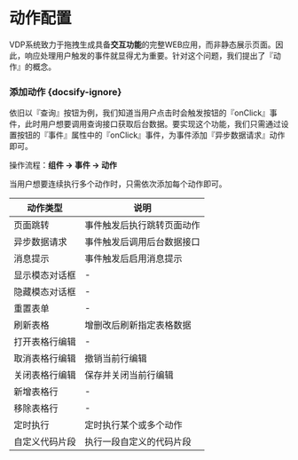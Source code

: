 <h1 id="action">动作配置</h1>

VDP系统致力于拖拽生成具备**交互功能**的完整WEB应用，而非静态展示页面。因此，响应处理用户触发的事件就显得尤为重要。针对这个问题，我们提出了『动作』的概念。

### 添加动作 {docsify-ignore}
依旧以『查询』按钮为例，我们知道当用户点击时会触发按钮的『onClick』事件，此时用户想要调用查询接口获取后台数据。要实现这个功能，我们只需通过设置按钮的『事件』属性中的『onClick』事件，为事件添加『异步数据请求』动作即可。  

操作流程：**组件 → 事件 → 动作**  

当用户想要连续执行多个动作时，只需依次添加每个动作即可。  

| 动作类型 | 说明 |
|--------|--------|
| 页面跳转 | 事件触发后执行跳转页面动作 |
| 异步数据请求 | 事件触发后调用后台数据接口 |
| 消息提示 | 事件触发后启用消息提示 |
| 显示模态对话框 | - |
| 隐藏模态对话框 | - |
| 重置表单 | - |
| 刷新表格 | 增删改后刷新指定表格数据 |
| 打开表格行编辑 | - |
| 取消表格行编辑 | 撤销当前行编辑 |
| 关闭表格行编辑 | 保存并关闭当前行编辑 |
| 新增表格行 | - |
| 移除表格行 | - |
| 定时执行 | 定时执行某个或多个动作 |
| 自定义代码片段 | 执行一段自定义的代码片段 |





